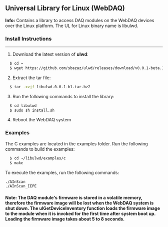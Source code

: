 ## Universal Library for Linux (WebDAQ)

**Info:** Contains a library to access DAQ modules on the WebDAQ devices over the Linux platform. The UL for Linux binary name is libulwd.

### Install Instructions
---------------------

1. Download the latest version of **ulwd**:

``` sh
  $ cd ~
  $ wget https://github.com/sbazaz/ulwd/releases/download/v0.0.1-beta.1/libulwd.0.0.1-b1.tar.bz2
```     
2. Extract the tar file:
 
``` sh
  $ tar -xvjf libulwd.0.0.1-b1.tar.bz2
```

3. Run the following commands to install the library:

``` sh
  $ cd libulwd
  $ sudo sh install.sh
```

4. Reboot the WebDAQ system

### Examples
The C examples are located in the examples folder. Run the following commands to build the examples:

``` sh
  $ cd ~/libulwd/examples/c
  $ make
```

To execute the examples, run the following commands:

``` sh
./AInScan
./AInScan_IEPE
```

#### Note: The DAQ module's firmware is stored in a volatile memory, therefore the firmware image will be lost when the WebDAQ system is shut down. The ulGetDeviceInventory function loads the firmware image to the module when it is invoked for the first time after system boot up. Loading the firmware image takes about 5 to 8 seconds.
